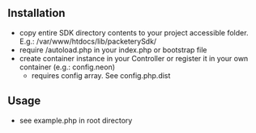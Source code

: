 ## Installation

- copy entire SDK directory contents to your project accessible folder. E.g.: /var/www/htdocs/lib/packeterySdk/
- require /autoload.php in your index.php or bootstrap file
- create container instance in your Controller or register it in your own container (e.g.: config.neon)
  - requires config array. See config.php.dist
  
## Usage

- see example.php in root directory
